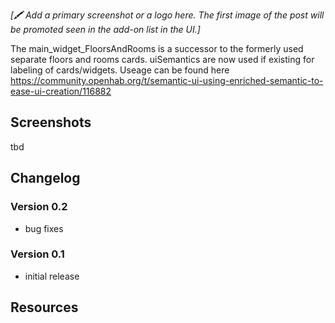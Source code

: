 _[🖍 Add a primary screenshot or a logo here. The first image of the post will be promoted seen in the add-on list in the UI.]_

The main_widget_FloorsAndRooms is a successor to the formerly used separate floors and rooms cards.
uiSemantics are now used if existing for labeling of cards/widgets. Useage can be found here
https://community.openhab.org/t/semantic-ui-using-enriched-semantic-to-ease-ui-creation/116882

## Screenshots

tbd

## Changelog

### Version 0.2
- bug fixes
### Version 0.1
- initial release

## Resources

